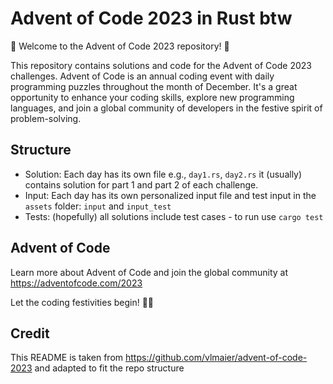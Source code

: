 # Advent of Code 2023 in Rust btw

🎄 Welcome to the Advent of Code 2023 repository! 🎁

This repository contains solutions and code for the Advent of Code 2023 challenges. Advent of Code is an annual coding
event with daily programming puzzles throughout the month of December. It's a great opportunity to enhance your coding
skills, explore new programming languages, and join a global community of developers in the festive spirit of
problem-solving.

## Structure

- Solution: Each day has its own file e.g., `day1.rs`, `day2.rs` it (usually) contains solution for part 1 and part 2 of each
  challenge.
- Input: Each day has its own personalized input file and test input in the `assets` folder: `input` and `input_test`
- Tests: (hopefully) all solutions include test cases - to run use `cargo test`

## Advent of Code

Learn more about Advent of Code and join the global community at https://adventofcode.com/2023

Let the coding festivities begin! 🚀🌟

## Credit
This README is taken from https://github.com/vlmaier/advent-of-code-2023 and adapted to fit the repo structure
